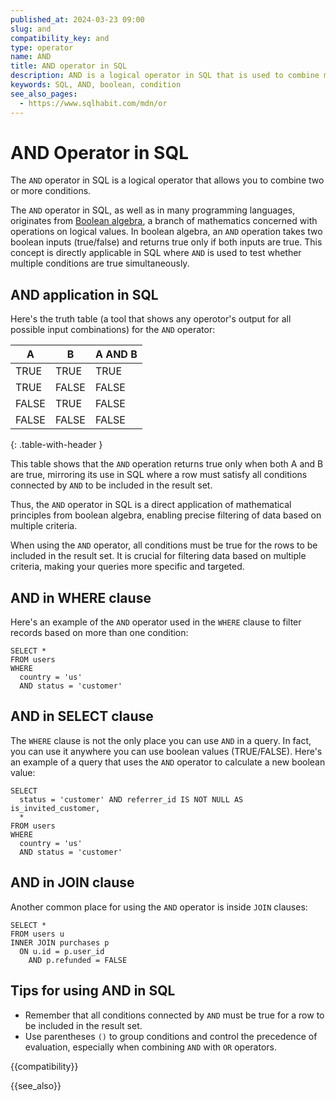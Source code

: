 ```yaml
---
published_at: 2024-03-23 09:00
slug: and
compatibility_key: and
type: operator
name: AND
title: AND operator in SQL
description: AND is a logical operator in SQL that is used to combine multiple conditions, typically used inside a WHERE clause.
keywords: SQL, AND, boolean, condition
see_also_pages:
  - https://www.sqlhabit.com/mdn/or
---
```


# AND Operator in SQL

The `AND` operator in SQL is a logical operator that allows you to combine two or more conditions.

The `AND` operator in SQL, as well as in many programming languages, originates from [Boolean algebra](https://en.wikipedia.org/wiki/Boolean_algebra), a branch of mathematics concerned with operations on logical values. In boolean algebra, an `AND` operation takes two boolean inputs (true/false) and returns true only if both inputs are true. This concept is directly applicable in SQL where `AND` is used to test whether multiple conditions are true simultaneously.

## AND application in SQL

Here's the truth table (a tool that shows any operotor's output for all possible input combinations) for the `AND` operator:

| A     | B     | A AND B |
|-------|-------|---------|
| TRUE  | TRUE  | TRUE    |
| TRUE  | FALSE | FALSE   |
| FALSE | TRUE  | FALSE   |
| FALSE | FALSE | FALSE   |
{: .table-with-header }

This table shows that the `AND` operation returns true only when both A and B are true, mirroring its use in SQL where a row must satisfy all conditions connected by `AND` to be included in the result set.

Thus, the `AND` operator in SQL is a direct application of mathematical principles from boolean algebra, enabling precise filtering of data based on multiple criteria.

When using the `AND` operator, all conditions must be true for the rows to be included in the result set. It is crucial for filtering data based on multiple criteria, making your queries more specific and targeted.

## AND in WHERE clause

Here's an example of the `AND` operator used in the `WHERE` clause to filter records based on more than one condition:

~~~pgsql
SELECT *
FROM users
WHERE
  country = 'us'
  AND status = 'customer'
~~~

## AND in SELECT clause

The `WHERE` clause is not the only place you can use `AND` in a query. In fact, you can use it anywhere you can use boolean values (TRUE/FALSE). Here's an example of a query that uses the `AND` operator to calculate a new boolean value:

~~~pgsql
SELECT
  status = 'customer' AND referrer_id IS NOT NULL AS is_invited_customer,
  *
FROM users
WHERE
  country = 'us'
  AND status = 'customer'
~~~

## AND in JOIN clause

Another common place for using the `AND` operator is inside `JOIN` clauses:

~~~pgsql
SELECT *
FROM users u
INNER JOIN purchases p
  ON u.id = p.user_id
    AND p.refunded = FALSE
~~~

## Tips for using AND in SQL

* Remember that all conditions connected by `AND` must be true for a row to be included in the result set.
* Use parentheses `()` to group conditions and control the precedence of evaluation, especially when combining `AND` with `OR` operators.

{{compatibility}}

{{see_also}}
